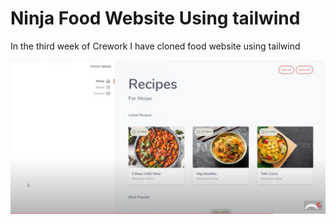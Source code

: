 <h1>Ninja Food Website Using tailwind</h1>

<p>In the third week of Crework I have cloned food website using tailwind<p>

<img src="image/FoodNinja.JPG">
